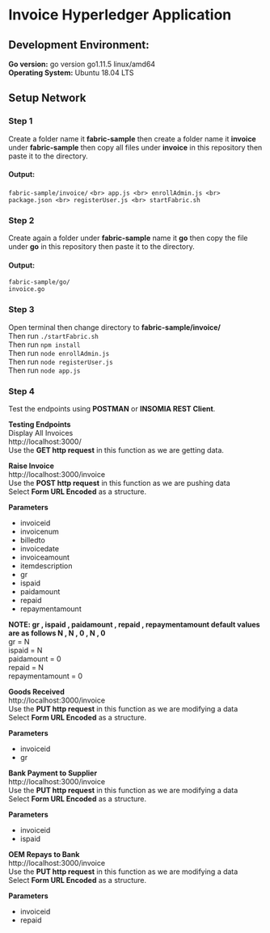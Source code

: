 # Invoice Hyperledger Application

## Development Environment:
**Go version:** go version go1.11.5 linux/amd64
<br>
**Operating System:** Ubuntu 18.04 LTS

## Setup Network

### Step 1
Create a folder name it **fabric-sample** then create a folder name it **invoice** under **fabric-sample**
then copy all files under **invoice** in this repository then paste it to the directory.
#### Output:
```fabric-sample/invoice/```
`
<br> app.js
<br> enrollAdmin.js
<br> package.json
<br> registerUser.js
<br> startFabric.sh
 `

### Step 2
Create again a folder under **fabric-sample** name it **go**
then copy the file under **go** in this repository then paste it to the directory.
#### Output:
```fabric-sample/go/```
<br>```invoice.go```

### Step 3
Open terminal then change directory to **fabric-sample/invoice/**
<br> Then run ```./startFabric.sh```
<br> Then run ```npm install```
<br> Then run ```node enrollAdmin.js```
<br> Then run ```node registerUser.js```
<br> Then run ```node app.js```

### Step 4
Test the endpoints using **POSTMAN** or **INSOMIA REST Client**.

**Testing Endpoints**
<br> Display All Invoices
<br> http://localhost:3000/
<br> Use the **GET http request** in this function as we are getting data.

**Raise Invoice**
<br> http://localhost:3000/invoice
<br> Use the **POST http request** in this function as we are pushing data
<br> Select **Form URL Encoded** as a structure.

**Parameters**
- invoiceid
- invoicenum
- billedto
- invoicedate
- invoiceamount
- itemdescription
- gr
- ispaid
- paidamount
- repaid
- repaymentamount

**NOTE: gr , ispaid , paidamount , repaid , repaymentamount default values are as follows N , N , 0 , N , 0**
<br> gr = N 
<br> ispaid = N 
<br> paidamount = 0 
<br> repaid = N 
<br> repaymentamount = 0 

**Goods Received**
<br> http://localhost:3000/invoice
<br> Use the **PUT http request** in this function as we are modifying a data
<br> Select **Form URL Encoded** as a structure.

**Parameters**
- invoiceid
- gr

**Bank Payment to Supplier**
<br> http://localhost:3000/invoice
<br> Use the **PUT http request** in this function as we are modifying a data
<br> Select **Form URL Encoded** as a structure.

**Parameters**
- invoiceid
- ispaid

**OEM Repays to Bank**
<br> http://localhost:3000/invoice
<br> Use the **PUT http request** in this function as we are modifying a data
<br> Select **Form URL Encoded** as a structure.

**Parameters**
- invoiceid
- repaid
